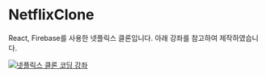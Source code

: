 # NetflixClone
React, Firebase를 사용한 넷플릭스 클론입니다. 아래 강좌를 참고하여 제작하였습니다.

[![넷플릭스 클론 코딩 강좌](https://img.youtube.com/vi/XtMThy8QKqU/maxresdefault.jpg)](https://www.youtube.com/watch?v=XtMThy8QKqU)
